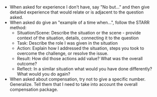 - When asked for experience I don't have, say "No but..." and then give detailed experience that would relate or is adjacent to the question asked.
- When asked do give an "example of a time when...", follow the STARR method:
	- Situation/Scene: Describe the situation or the scene - provide context of the situation, details, connecting it to the question
	- Task: Describe the role I was given in the situation
	- Action: Explain how I addressed the situation, steps you took to overcome the challenge, or resolve the issue. 
	- Result: How did those actions add value? What was the overall outcome?
	- Reflect: In a similar situation what would you have done differently? What would you do again?
- When asked about compensation, try not to give a specific number. Generalize. Tell them that I need to take into account the overall compensation package.
